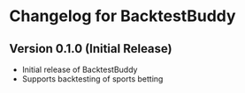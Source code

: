 # Changelog for BacktestBuddy

## Version 0.1.0 (Initial Release)

* Initial release of BacktestBuddy
* Supports backtesting of sports betting